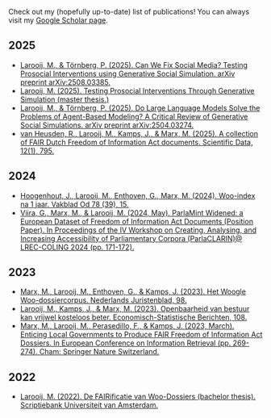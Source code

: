 Check out my (hopefully up-to-date) list of publications! You can always visit my [Google Scholar page](https://scholar.google.com/citations?user=YfZMihcAAAAJ).

## 2025

- [Larooij, M., & Törnberg, P. (2025). Can We Fix Social Media? Testing Prosocial Interventions using Generative Social Simulation. arXiv preprint arXiv:2508.03385.](https://arxiv.org/abs/2508.03385)
- [Larooij, M. (2025). Testing Prosocial Interventions Through Generative Simulation (master thesis.)](/pdf/master-thesis.pdf)
- [Larooij, M., & Törnberg, P. (2025). Do Large Language Models Solve the Problems of Agent-Based Modeling? A Critical Review of Generative Social Simulations. arXiv preprint arXiv:2504.03274.](https://arxiv.org/abs/2504.03274)
- [van Heusden, R., Larooij, M., Kamps, J., & Marx, M. (2025). A collection of FAIR Dutch Freedom of Information Act documents. Scientific Data, 12(1), 795.](https://www.nature.com/articles/s41597-025-05052-2)

## 2024

- [Hoogenhout, J., Larooij, M., Enthoven, G., Marx, M. (2024). Woo-index na 1 jaar. Vakblad Od 78 (39), 15.](https://od-online.nl/artikel/woo-index-na-1-jaar/)
- [Viira, G., Marx, M., & Larooij, M. (2024, May). ParlaMint Widened: a European Dataset of Freedom of Information Act Documents (Position Paper). In Proceedings of the IV Workshop on Creating, Analysing, and Increasing Accessibility of Parliamentary Corpora (ParlaCLARIN)@ LREC-COLING 2024 (pp. 171-172).](https://aclanthology.org/2024.parlaclarin-1.25/)


## 2023

- [Marx, M., Larooij, M., Enthoven, G., & Kamps, J. (2023). Het Woogle Woo-dossiercorpus. Nederlands Juristenblad, 98.](https://dare.uva.nl/search?identifier=e3d39b2a-fef0-4378-ab27-e50b81715512)
- [Larooij, M., Kamps, J., & Marx, M. (2023). Openbaarheid van bestuur kan vrijwel kosteloos beter. Economisch-Statistische Berichten, 108.](https://esb.nu/wp-content/uploads/2023/01/036-039_LarooijKamp-2.pdf)
- [Marx, M., Larooij, M., Perasedillo, F., & Kamps, J. (2023, March). Enticing Local Governments to Produce FAIR Freedom of Information Act Dossiers. In European Conference on Information Retrieval (pp. 269-274). Cham: Springer Nature Switzerland.](https://link.springer.com/chapter/10.1007/978-3-031-28241-6_25)

## 2022

- [Larooij, M. (2022). De FAIRificatie van Woo-Dossiers (bachelor thesis). Scriptiebank Universiteit van Amsterdam.](https://scripties.uba.uva.nl/search?id=record_27630)